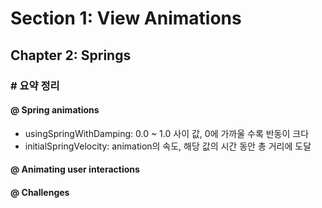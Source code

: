# Section 1: View Animations
## Chapter 2: Springs

### # 요약 정리
#### @ Spring animations
* usingSpringWithDamping: 0.0 ~ 1.0 사이 값, 0에 가까울 수록 반동이 크다
* initialSpringVelocity: animation의 속도, 해당 값의 시간 동안 총 거리에 도달

#### @ Animating user interactions

#### @ Challenges